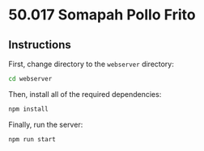 # 50.017 Somapah Pollo Frito

## Instructions

First, change directory to the `webserver` directory:

```bash
cd webserver
```

Then, install all of the required dependencies:

```bash
npm install
```

Finally, run the server:

```bash
npm run start
```
